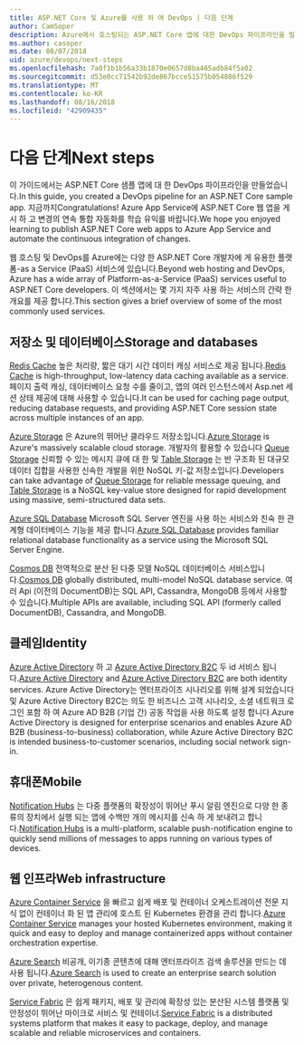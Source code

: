 ```yaml
---
title: ASP.NET Core 및 Azure를 사용 하 여 DevOps | 다음 단계
author: CamSoper
description: Azure에서 호스팅되는 ASP.NET Core 앱에 대한 DevOps 파이프라인을 빌드하는 방법에 대한 종단 간 지침을 제공하는 가이드입니다.
ms.author: casoper
ms.date: 08/07/2018
uid: azure/devops/next-steps
ms.openlocfilehash: 7a0f1b1b56a33b1870e0657d8ba465adb84f5a02
ms.sourcegitcommit: d53e0cc71542b92de867bcce51575b054886f529
ms.translationtype: MT
ms.contentlocale: ko-KR
ms.lasthandoff: 08/16/2018
ms.locfileid: "42909435"
---
```

# <a name="next-steps"></a><span data-ttu-id="c9bab-103">다음 단계</span><span class="sxs-lookup"><span data-stu-id="c9bab-103">Next steps</span></span>

<span data-ttu-id="c9bab-104">이 가이드에서는 ASP.NET Core 샘플 앱에 대 한 DevOps 파이프라인을 만들었습니다.</span><span class="sxs-lookup"><span data-stu-id="c9bab-104">In this guide, you created a DevOps pipeline for an ASP.NET Core sample app.</span></span> <span data-ttu-id="c9bab-105">지금까지</span><span class="sxs-lookup"><span data-stu-id="c9bab-105">Congratulations!</span></span> <span data-ttu-id="c9bab-106">Azure App Service에 ASP.NET Core 웹 앱을 게시 하 고 변경의 연속 통합 자동화를 학습 유익를 바랍니다.</span><span class="sxs-lookup"><span data-stu-id="c9bab-106">We hope you enjoyed learning to publish ASP.NET Core web apps to Azure App Service and automate the continuous integration of changes.</span></span>

<span data-ttu-id="c9bab-107">웹 호스팅 및 DevOps를 Azure에는 다양 한 ASP.NET Core 개발자에 게 유용한 플랫폼-as a Service (PaaS) 서비스에 있습니다.</span><span class="sxs-lookup"><span data-stu-id="c9bab-107">Beyond web hosting and DevOps, Azure has a wide array of Platform-as-a-Service (PaaS) services useful to ASP.NET Core developers.</span></span> <span data-ttu-id="c9bab-108">이 섹션에서는 몇 가지 자주 사용 하는 서비스의 간략 한 개요를 제공 합니다.</span><span class="sxs-lookup"><span data-stu-id="c9bab-108">This section gives a brief overview of some of the most commonly used services.</span></span>

## <a name="storage-and-databases"></a><span data-ttu-id="c9bab-109">저장소 및 데이터베이스</span><span class="sxs-lookup"><span data-stu-id="c9bab-109">Storage and databases</span></span>

<span data-ttu-id="c9bab-110">[Redis Cache](https://docs.microsoft.com/azure/redis-cache/) 높은 처리량, 짧은 대기 시간 데이터 캐싱 서비스로 제공 됩니다.</span><span class="sxs-lookup"><span data-stu-id="c9bab-110">[Redis Cache](https://docs.microsoft.com/azure/redis-cache/) is high-throughput, low-latency data caching available as a service.</span></span> <span data-ttu-id="c9bab-111">페이지 출력 캐싱, 데이터베이스 요청 수를 줄이고, 앱의 여러 인스턴스에서 Asp.net 세션 상태 제공에 대해 사용할 수 있습니다.</span><span class="sxs-lookup"><span data-stu-id="c9bab-111">It can be used for caching page output, reducing database requests, and providing ASP.NET Core session state across multiple instances of an app.</span></span>

<span data-ttu-id="c9bab-112">[Azure Storage](https://docs.microsoft.com/azure/storage/) 은 Azure의 뛰어난 클라우드 저장소입니다.</span><span class="sxs-lookup"><span data-stu-id="c9bab-112">[Azure Storage](https://docs.microsoft.com/azure/storage/) is Azure's massively scalable cloud storage.</span></span> <span data-ttu-id="c9bab-113">개발자의 활용할 수 있습니다 [Queue Storage](https://docs.microsoft.com/azure/storage/queues/storage-queues-introduction) 신뢰할 수 있는 메시지 큐에 대 한 및 [Table Storage](https://docs.microsoft.com/azure/storage/tables/table-storage-overview) 는 반 구조화 된 대규모 데이터 집합을 사용한 신속한 개발을 위한 NoSQL 키-값 저장소입니다.</span><span class="sxs-lookup"><span data-stu-id="c9bab-113">Developers can take advantage of [Queue Storage](https://docs.microsoft.com/azure/storage/queues/storage-queues-introduction) for reliable message queuing, and [Table Storage](https://docs.microsoft.com/azure/storage/tables/table-storage-overview) is a NoSQL key-value store designed for rapid development using massive, semi-structured data sets.</span></span>

<span data-ttu-id="c9bab-114">[Azure SQL Database](https://docs.microsoft.com/azure/sql-database/) Microsoft SQL Server 엔진을 사용 하는 서비스와 친숙 한 관계형 데이터베이스 기능을 제공 합니다.</span><span class="sxs-lookup"><span data-stu-id="c9bab-114">[Azure SQL Database](https://docs.microsoft.com/azure/sql-database/) provides familiar relational database functionality as a service using the Microsoft SQL Server Engine.</span></span>

<span data-ttu-id="c9bab-115">[Cosmos DB](https://docs.microsoft.com/azure/cosmos-db/) 전역적으로 분산 된 다중 모델 NoSQL 데이터베이스 서비스입니다.</span><span class="sxs-lookup"><span data-stu-id="c9bab-115">[Cosmos DB](https://docs.microsoft.com/azure/cosmos-db/) globally distributed, multi-model NoSQL database service.</span></span> <span data-ttu-id="c9bab-116">여러 Api (이전의 DocumentDB)는 SQL API, Cassandra, MongoDB 등에서 사용할 수 있습니다.</span><span class="sxs-lookup"><span data-stu-id="c9bab-116">Multiple APIs are available, including SQL API (formerly called DocumentDB), Cassandra, and MongoDB.</span></span>

## <a name="identity"></a><span data-ttu-id="c9bab-117">클레임</span><span class="sxs-lookup"><span data-stu-id="c9bab-117">Identity</span></span>

<span data-ttu-id="c9bab-118">[Azure Active Directory](https://docs.microsoft.com/azure/active-directory/) 하 고 [Azure Active Directory B2C](https://docs.microsoft.com/azure/active-directory-b2c/) 두 id 서비스 됩니다.</span><span class="sxs-lookup"><span data-stu-id="c9bab-118">[Azure Active Directory](https://docs.microsoft.com/azure/active-directory/) and [Azure Active Directory B2C](https://docs.microsoft.com/azure/active-directory-b2c/) are both identity services.</span></span> <span data-ttu-id="c9bab-119">Azure Active Directory는 엔터프라이즈 시나리오를 위해 설계 되었습니다 및 Azure Active Directory B2C는 의도 한 비즈니스 고객 시나리오, 소셜 네트워크 로그인 포함 하 여 Azure AD B2B (기업 간) 공동 작업을 사용 하도록 설정 합니다.</span><span class="sxs-lookup"><span data-stu-id="c9bab-119">Azure Active Directory is designed for enterprise scenarios and enables Azure AD B2B (business-to-business) collaboration, while Azure Active Directory B2C is intended business-to-customer scenarios, including social network sign-in.</span></span>

## <a name="mobile"></a><span data-ttu-id="c9bab-120">휴대폰</span><span class="sxs-lookup"><span data-stu-id="c9bab-120">Mobile</span></span>

<span data-ttu-id="c9bab-121">[Notification Hubs](https://docs.microsoft.com/azure/notification-hubs/) 는 다중 플랫폼의 확장성이 뛰어난 푸시 알림 엔진으로 다양 한 종류의 장치에서 실행 되는 앱에 수백만 개의 메시지를 신속 하 게 보내려고 합니다.</span><span class="sxs-lookup"><span data-stu-id="c9bab-121">[Notification Hubs](https://docs.microsoft.com/azure/notification-hubs/) is a multi-platform, scalable push-notification engine to quickly send millions of messages to apps running on various types of devices.</span></span>

## <a name="web-infrastructure"></a><span data-ttu-id="c9bab-122">웹 인프라</span><span class="sxs-lookup"><span data-stu-id="c9bab-122">Web infrastructure</span></span>

<span data-ttu-id="c9bab-123">[Azure Container Service](https://docs.microsoft.com/azure/aks/) 을 빠르고 쉽게 배포 및 컨테이너 오케스트레이션 전문 지식 없이 컨테이너 화 된 앱 관리에 호스트 된 Kubernetes 환경을 관리 합니다.</span><span class="sxs-lookup"><span data-stu-id="c9bab-123">[Azure Container Service](https://docs.microsoft.com/azure/aks/) manages your hosted Kubernetes environment, making it quick and easy to deploy and manage containerized apps without container orchestration expertise.</span></span>

<span data-ttu-id="c9bab-124">[Azure Search](https://docs.microsoft.com/azure/search/) 비공개, 이기종 콘텐츠에 대해 엔터프라이즈 검색 솔루션을 만드는 데 사용 됩니다.</span><span class="sxs-lookup"><span data-stu-id="c9bab-124">[Azure Search](https://docs.microsoft.com/azure/search/) is used to create an enterprise search solution over private, heterogenous content.</span></span>

<span data-ttu-id="c9bab-125">[Service Fabric](https://docs.microsoft.com/azure/service-fabric/) 은 쉽게 패키지, 배포 및 관리에 확장성 있는 분산된 시스템 플랫폼 및 안정성이 뛰어난 마이크로 서비스 및 컨테이너.</span><span class="sxs-lookup"><span data-stu-id="c9bab-125">[Service Fabric](https://docs.microsoft.com/azure/service-fabric/) is a distributed systems platform that makes it easy to package, deploy, and manage scalable and reliable microservices and containers.</span></span>
